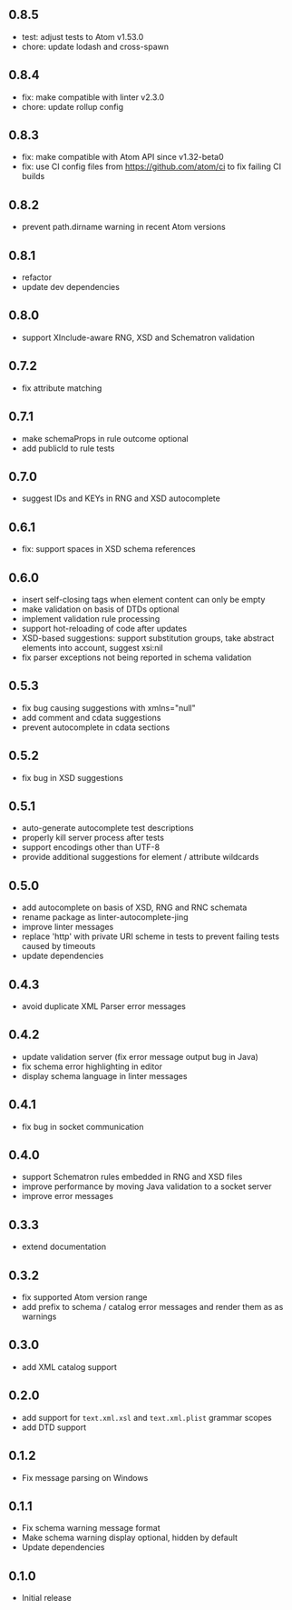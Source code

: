## 0.8.5
* test: adjust tests to Atom v1.53.0
* chore: update lodash and cross-spawn

## 0.8.4
* fix: make compatible with linter v2.3.0
* chore: update rollup config

## 0.8.3
* fix: make compatible with Atom API since v1.32-beta0
* fix: use CI config files from https://github.com/atom/ci to fix failing CI builds

## 0.8.2
* prevent path.dirname warning in recent Atom versions

## 0.8.1
* refactor
* update dev dependencies

## 0.8.0
* support XInclude-aware RNG, XSD and Schematron validation

## 0.7.2
* fix attribute matching

## 0.7.1
* make schemaProps in rule outcome optional
* add publicId to rule tests

## 0.7.0
* suggest IDs and KEYs in RNG and XSD autocomplete

## 0.6.1
* fix: support spaces in XSD schema references

## 0.6.0
* insert self-closing tags when element content can only be empty
* make validation on basis of DTDs optional
* implement validation rule processing
* support hot-reloading of code after updates
* XSD-based suggestions: support substitution groups, take abstract elements into account, suggest xsi:nil
* fix parser exceptions not being reported in schema validation

## 0.5.3
* fix bug causing suggestions with xmlns="null"
* add comment and cdata suggestions
* prevent autocomplete in cdata sections

## 0.5.2
* fix bug in XSD suggestions

## 0.5.1
* auto-generate autocomplete test descriptions
* properly kill server process after tests
* support encodings other than UTF-8
* provide additional suggestions for element / attribute wildcards

## 0.5.0
* add autocomplete on basis of XSD, RNG and RNC schemata
* rename package as linter-autocomplete-jing
* improve linter messages
* replace 'http' with private URI scheme in tests to prevent failing tests caused by timeouts
* update dependencies

## 0.4.3
* avoid duplicate XML Parser error messages

## 0.4.2
* update validation server (fix error message output bug in Java)
* fix schema error highlighting in editor
* display schema language in linter messages

## 0.4.1
* fix bug in socket communication

## 0.4.0
* support Schematron rules embedded in RNG and XSD files
* improve performance by moving Java validation to a socket server
* improve error messages

## 0.3.3
* extend documentation

## 0.3.2
* fix supported Atom version range
* add prefix to schema / catalog error messages and render them as as warnings

## 0.3.0
* add XML catalog support

## 0.2.0
* add support for `text.xml.xsl` and `text.xml.plist` grammar scopes
* add DTD support

## 0.1.2
* Fix message parsing on Windows

## 0.1.1
* Fix schema warning message format
* Make schema warning display optional, hidden by default
* Update dependencies

## 0.1.0
* Initial release

